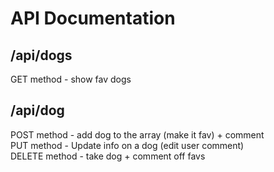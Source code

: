 # API Documentation

## /api/dogs

GET method - show fav dogs

## /api/dog

POST method - add dog to the array (make it fav) + comment  
PUT method - Update info on a dog (edit user comment)  
DELETE method - take dog + comment off favs

